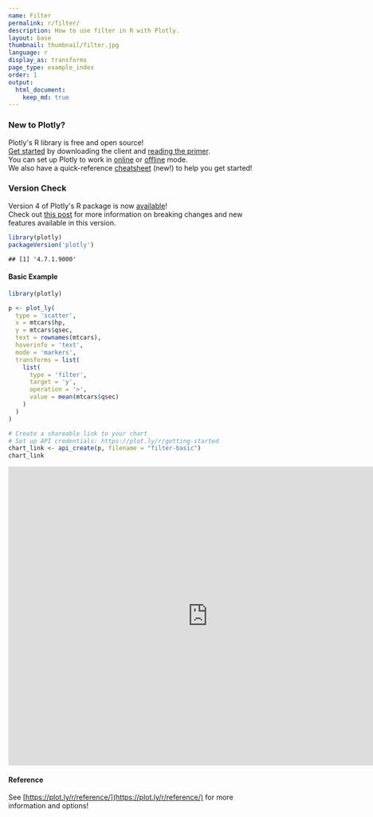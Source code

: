 ```yaml
---
name: Filter
permalink: r/filter/
description: How to use filter in R with Plotly.
layout: base
thumbnail: thumbnail/filter.jpg
language: r
display_as: transforms
page_type: example_index
order: 1
output:
  html_document:
    keep_md: true
---
```




### New to Plotly?

Plotly's R library is free and open source!<br>
[Get started](https://plot.ly/r/getting-started/) by downloading the client and [reading the primer](https://plot.ly/r/getting-started/).<br>
You can set up Plotly to work in [online](https://plot.ly/r/getting-started/#hosting-graphs-in-your-online-plotly-account) or [offline](https://plot.ly/r/offline/) mode.<br>
We also have a quick-reference [cheatsheet](https://images.plot.ly/plotly-documentation/images/r_cheat_sheet.pdf) (new!) to help you get started!

### Version Check

Version 4 of Plotly's R package is now [available](https://plot.ly/r/getting-started/#installation)!<br>
Check out [this post](http://moderndata.plot.ly/upgrading-to-plotly-4-0-and-above/) for more information on breaking changes and new features available in this version.


```r
library(plotly)
packageVersion('plotly')
```

```
## [1] '4.7.1.9000'
```

#### Basic Example


```r
library(plotly)

p <- plot_ly(
  type = 'scatter',
  x = mtcars$hp,
  y = mtcars$qsec,
  text = rownames(mtcars),
  hoverinfo = 'text',
  mode = 'markers',
  transforms = list(
    list(
      type = 'filter',
      target = 'y',
      operation = '>',
      value = mean(mtcars$qsec)
    )
  )
)

# Create a shareable link to your chart
# Set up API credentials: https://plot.ly/r/getting-started
chart_link <- api_create(p, filename = "filter-basic")
chart_link
```

<iframe src="https://plot.ly/~RPlotBot/5208.embed" width="800" height="600" id="igraph" scrolling="no" seamless="seamless" frameBorder="0"> </iframe>

#### Reference

See [https://plot.ly/r/reference/](https://plot.ly/r/reference/) for more information and options!
